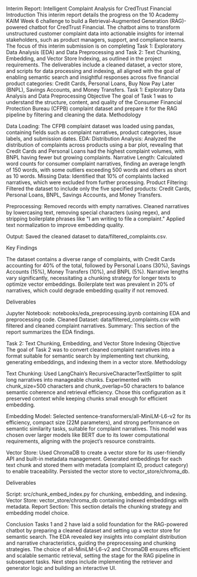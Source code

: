 Interim Report: Intelligent Complaint Analysis for CredTrust Financial
Introduction
This interim report details the progress on the 10 Academy KAIM Week 6 challenge to build a Retrieval-Augmented Generation (RAG)-powered chatbot for CredTrust Financial. The chatbot aims to transform unstructured customer complaint data into actionable insights for internal stakeholders, such as product managers, support, and compliance teams. The focus of this interim submission is on completing Task 1: Exploratory Data Analysis (EDA) and Data Preprocessing and Task 2: Text Chunking, Embedding, and Vector Store Indexing, as outlined in the project requirements. The deliverables include a cleaned dataset, a vector store, and scripts for data processing and indexing, all aligned with the goal of enabling semantic search and insightful responses across five financial product categories: Credit Cards, Personal Loans, Buy Now Pay Later (BNPL), Savings Accounts, and Money Transfers.
Task 1: Exploratory Data Analysis and Data Preprocessing
Objective
The goal of Task 1 was to understand the structure, content, and quality of the Consumer Financial Protection Bureau (CFPB) complaint dataset and prepare it for the RAG pipeline by filtering and cleaning the data.
Methodology

Data Loading: The CFPB complaint dataset was loaded using pandas, containing fields such as complaint narratives, product categories, issue labels, and submission dates.
EDA:
Distribution Analysis: Analyzed the distribution of complaints across products using a bar plot, revealing that Credit Cards and Personal Loans had the highest complaint volumes, with BNPL having fewer but growing complaints.
Narrative Length: Calculated word counts for consumer complaint narratives, finding an average length of 150 words, with some outliers exceeding 500 words and others as short as 10 words.
Missing Data: Identified that 10% of complaints lacked narratives, which were excluded from further processing.
Product Filtering: Filtered the dataset to include only the five specified products: Credit Cards, Personal Loans, BNPL, Savings Accounts, and Money Transfers.


Preprocessing:
Removed records with empty narratives.
Cleaned narratives by lowercasing text, removing special characters (using regex), and stripping boilerplate phrases like "I am writing to file a complaint."
Applied text normalization to improve embedding quality.


Output: Saved the cleaned dataset to data/filtered_complaints.csv.

Key Findings

The dataset contains a diverse range of complaints, with Credit Cards accounting for 40% of the total, followed by Personal Loans (30%), Savings Accounts (15%), Money Transfers (10%), and BNPL (5%).
Narrative lengths vary significantly, necessitating a chunking strategy for longer texts to optimize vector embeddings.
Boilerplate text was prevalent in 20% of narratives, which could degrade embedding quality if not removed.

Deliverables

Jupyter Notebook: notebooks/eda_preprocessing.ipynb containing EDA and preprocessing code.
Cleaned Dataset: data/filtered_complaints.csv with filtered and cleaned complaint narratives.
Summary: This section of the report summarizes the EDA findings.

Task 2: Text Chunking, Embedding, and Vector Store Indexing
Objective
The goal of Task 2 was to convert cleaned complaint narratives into a format suitable for semantic search by implementing text chunking, generating embeddings, and indexing them in a vector store.
Methodology

Text Chunking:
Used LangChain’s RecursiveCharacterTextSplitter to split long narratives into manageable chunks.
Experimented with chunk_size=500 characters and chunk_overlap=50 characters to balance semantic coherence and retrieval efficiency.
Chose this configuration as it preserved context while keeping chunks small enough for efficient embedding.


Embedding Model:
Selected sentence-transformers/all-MiniLM-L6-v2 for its efficiency, compact size (22M parameters), and strong performance on semantic similarity tasks, suitable for complaint narratives.
This model was chosen over larger models like BERT due to its lower computational requirements, aligning with the project’s resource constraints.


Vector Store:
Used ChromaDB to create a vector store for its user-friendly API and built-in metadata management.
Generated embeddings for each text chunk and stored them with metadata (complaint ID, product category) to enable traceability.
Persisted the vector store to vector_store/chroma_db.



Deliverables

Script: src/chunk_embed_index.py for chunking, embedding, and indexing.
Vector Store: vector_store/chroma_db containing indexed embeddings with metadata.
Report Section: This section details the chunking strategy and embedding model choice.

Conclusion
Tasks 1 and 2 have laid a solid foundation for the RAG-powered chatbot by preparing a cleaned dataset and setting up a vector store for semantic search. The EDA revealed key insights into complaint distribution and narrative characteristics, guiding the preprocessing and chunking strategies. The choice of all-MiniLM-L6-v2 and ChromaDB ensures efficient and scalable semantic retrieval, setting the stage for the RAG pipeline in subsequent tasks. Next steps include implementing the retriever and generator logic and building an interactive UI.
